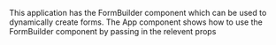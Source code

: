 This application has the FormBuilder component which can be used to dynamically create forms.
The App component shows how to use the FormBuilder component by passing in the relevent props
